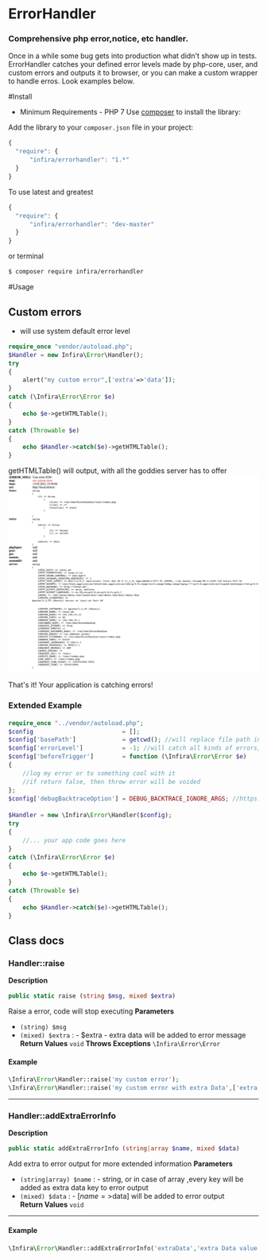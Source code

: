 ErrorHandler
=====================

### Comprehensive php error,notice, etc handler.

Once in a while some bug gets into production what didn't show up in tests.
ErrorHandler catches your defined error levels made by php-core, user, and custom errors and outputs it to browser,
or you can make a custom wrapper to handle erros. Look examples below.


#Install

* Minimum Requirements - PHP 7
Use [composer](http://getcomposer.org) to install the library:

Add the library to your `composer.json` file in your project:

```javascript
{
  "require": {
      "infira/errorhandler": "1.*"
  }
}
```
To use latest and greatest
```javascript
{
  "require": {
      "infira/errorhandler": "dev-master"
  }
}
```
or terminal

```bash
$ composer require infira/errorhandler
```

#Usage

## Custom errors
* will use system default error level
```php
require_once "vendor/autoload.php";
$Handler = new Infira\Error\Handler();
try
{
	alert("my custom error",['extra'=>'data']);
}
catch (\Infira\Error\Error $e)
{
	echo $e->getHTMLTable();
}
catch (Throwable $e)
{
	echo $Handler->catch($e)->getHTMLTable();
}
```
getHTMLTable() will output, with all the goddies server has to offer
![alt text](example.png)

That's it! Your application is catching errors!

### Extended Example
```php
require_once "../vendor/autoload.php";
$config                         = [];
$config['basePath']             = getcwd(); //will replace file path in trace to make more cleaner and safety reasons
$config['errorLevel']           = -1; //will catch all kinds of errors, look https://www.php.net/manual/en/function.error-reporting.php
$config['beforeTrigger']        = function (\Infira\Error\Error $e)
{
	//log my error or to something cool with it
	//if return false, then throw error will be voided
};
$config['debugBacktraceOption'] = DEBUG_BACKTRACE_IGNORE_ARGS; //https://www.php.net/manual/en/function.debug-backtrace.php

$Handler = new \Infira\Error\Handler($config);
try
{
	//... your app code goes here
}
catch (\Infira\Error\Error $e)
{
	echo $e->getHTMLTable();
}
catch (Throwable $e)
{
	echo $Handler->catch($e)->getHTMLTable();
}
```


Class docs
-------

### Handler::raise  

**Description**

```php
public static raise (string $msg, mixed $extra)
```
Raise a error, code will stop executing 
**Parameters**
* `(string) $msg`
* `(mixed) $extra`
: - $extra - extra data will be added to error message  
**Return Values**
`void`
**Throws Exceptions**
`\Infira\Error\Error`

#### Example
```php
\Infira\Error\Handler::raise('my custom error');
\Infira\Error\Handler::raise('my custom error with extra Data',['extra' => 'data']);
```
<hr />

### Handler::addExtraErrorInfo  

**Description**

```php
public static addExtraErrorInfo (string|array $name, mixed $data)
```
Add extra to error output for more extended information 
**Parameters**
* `(string|array) $name`
: - string, or in case of array ,every key will be added as extra data key to error output  
* `(mixed) $data`
: - [$name=>$data] will be added to error output  
**Return Values**
`void`
<hr />

#### Example
```php
\Infira\Error\Handler::addExtraErrorInfo('extraData','extra Data value');
```